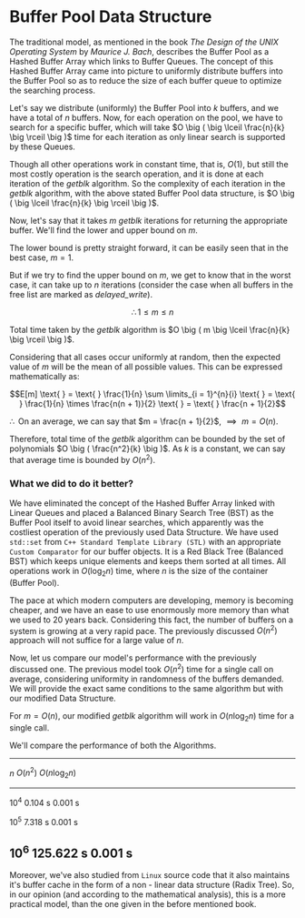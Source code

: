# Buffer Pool Data Structure

The traditional model, as mentioned in the book _The Design of the UNIX Operating System_ by _Maurice J. Bach_, describes the Buffer Pool as a Hashed Buffer Array which links to Buffer Queues. The concept of this Hashed Buffer Array came into picture to uniformly distribute buffers into the Buffer Pool so as to reduce the size of each buffer queue to optimize the searching process.

Let's say we distribute (uniformly) the Buffer Pool into $k$ buffers, and we have a total of $n$ buffers. Now, for each operation on the pool, we have to search for a specific buffer, which will take $O \big ( \big \lceil \frac{n}{k} \big \rceil \big )$ time for each iteration as only linear search is supported by these Queues.

Though all other operations work in constant time, that is, $O(1)$, but still the most costly operation is the search operation, and it is done at each iteration of the _getblk_ algorithm. So the complexity of each iteration in the _getblk_ algorithm, with the above stated Buffer Pool data structure, is $O \big ( \big \lceil \frac{n}{k} \big \rceil \big )$.

Now, let's say that it takes $m$ _getblk_ iterations for returning the appropriate buffer. We'll find the lower and upper bound on $m$.

The lower bound is pretty straight forward, it can be easily seen that in the best case, $m = 1$.

But if we try to find the upper bound on $m$, we get to know that in the worst case, it can take up to $n$ iterations (consider the case when all buffers in the free list are marked as _delayed_write_).

$$\therefore 1 \leq m \leq n$$

Total time taken by the _getblk_ algorithm is $O \big ( m \big \lceil \frac{n}{k} \big \rceil \big )$.

Considering that all cases occur uniformly at random, then the expected value of $m$ will be the mean of all possible values. This can be expressed mathematically as:

$$E[m] \text{ } = \text{ } \frac{1}{n} \sum \limits_{i = 1}^{n}{i} \text{ } = \text{ } \frac{1}{n} \times \frac{n(n + 1)}{2} \text{ } = \text{ } \frac{n + 1}{2}$$

$\therefore \text{ }$ On an average, we can say that $m = \frac{n + 1}{2}$, $\text{ } \implies \text{ } m = O(n)$.

Therefore, total time of the _getblk_ algorithm can be bounded by the set of polynomials $O \big ( \frac{n^2}{k} \big )$. As $k$ is a constant, we can say that average time is bounded by $O(n^{2})$.

### What we did to do it better?

We have eliminated the concept of the Hashed Buffer Array linked with Linear Queues and placed a Balanced Binary Search Tree (BST) as the Buffer Pool itself to avoid linear searches, which apparently was the costliest operation of the previously used Data Structure. We have used ```std::set``` from ```C++ Standard Template Library (STL)``` with an appropriate ```Custom Comparator``` for our buffer objects. It is a Red Black Tree (Balanced BST) which keeps unique elements and keeps them sorted at all times. All operations work in $O(\log_{2}{n})$ time, where $n$ is the size of the container (Buffer Pool).

The pace at which modern computers are developing, memory is becoming cheaper, and we have an ease to use enormously more memory than what we used to 20 years back. Considering this fact, the number of buffers on a system is growing at a very rapid pace. The previously discussed $O(n^{2})$ approach will not suffice for a large value of $n$.

Now, let us compare our model's performance with the previously discussed one. The previous model took $O(n^{2})$ time for a single call on average, considering uniformity in randomness of the buffers demanded. We will provide the exact same conditions to the same algorithm but with our modified Data Structure.

For $m = O(n)$, our modified _getblk_ algorithm will work in $O(n \log_{2}{n})$ time for a single call.

We'll compare the performance of both the Algorithms.

---------------------------------------
$n$      $O(n^{2})$  $O(n \log_{2}{n})$  
-------- ----------- ------------------
$10^{4}$ $0.104$ s   $0.001$ s

$10^{5}$ $7.318$ s   $0.001$ s
 
$10^{6}$ $125.622$ s $0.001$ s
---------------------------------------

Moreover, we've also studied from ```Linux``` source code that it also maintains it's buffer cache in the form of a non - linear data structure (Radix Tree). So, in our opinion (and according to the mathematical analysis), this is a more practical model, than the one given in the before mentioned book.
